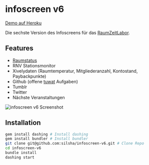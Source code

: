 # infoscreen v6
[Demo auf Heroku](https://infoscreen-v6.herokuapp.com/rzl)

Die sechste Version des Infoscreens für das [RaumZeitLabor](https://raumzeitlabor.de).

## Features
* [Raumstatus](https://s.rzl.so)
* RNV Stationsmonitor
* Xivelydaten (Raumtemperatur, Mitgliederanzahl, Kontostand, Paybackpunkte)
* Github (offene [tuwat](https://github.com/raumzeitlabor/rzl-tuwat) Aufgaben)
* Tumblr
* Twitter
* Nächste Veranstaltungen

![infoscreen v6 Screenshot](https://cloud.githubusercontent.com/assets/31850/15991963/6015871a-30c1-11e6-9f76-38a632d31790.png)


## Installation

```bash
gem install dashing # Install dashing
gem install bundler # Install bundler
git clone git@github.com:silsha/infoscreen-v6.git # Clone Repo
cd infoscreen-v6
bundle install
dashing start
```
